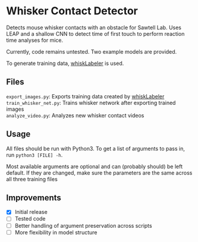 Whisker Contact Detector
========================

Detects mouse whisker contacts with an obstacle for Sawtell Lab. Uses LEAP and a shallow CNN to detect time of first touch to perform reaction time analyses for mice.

Currently, code remains untested. Two example models are provided.

To generate training data, [whiskLabeler](https://github.com/mooey5775/whiskLabeler) is used.

Files
-----

`export_images.py`: Exports training data created by [whiskLabeler](https://github.com/mooey5775/whiskLabeler)  
`train_whisker_net.py`: Trains whisker network after exporting trained images  
`analyze_video.py`: Analyzes new whisker contact videos

Usage
-----

All files should be run with Python3. To get a list of arguments to pass in, run `python3 [FILE] -h`.

Most available arguments are optional and can (probably should) be left default. If they are changed, make sure the parameters are the same across all three training files

Improvements
------------

 - [x] Initial release
 - [ ] Tested code
 - [ ] Better handling of argument preservation across scripts
 - [ ] More flexibility in model structure
